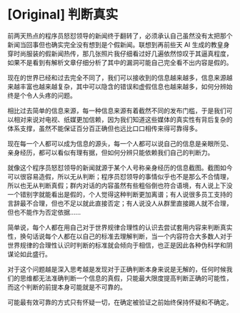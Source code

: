 # [Original] 判断真实


前两天热点的程序员怒怼领导的新闻终于翻转了，必须承认自己虽然没有太把那个新闻当回事但也确实完全没有想到是个假新闻。联想到再前些天 AI 生成的教皇身穿时尚服装的假新闻热传，那几张照片我仔细看过好几遍依然惊叹于其逼真程度，如果不是看到有解析文章仔细分析了其中的漏洞可能自己完全看不出内容是假的。

现在的世界已经和过去完全不同了，我们可以接收到的信息越来越多，信息来源越来越丰富也越来越复杂，其中可以隐含的错误和虚假信息也越来越多，如何分辨始终是个令人头疼的问题。

相比过去简单的信息来源，每一种信息来源有着截然不同的发布门槛，于是我们可以相对来说对电视、纸媒更加信赖，因为我们知道这些媒体的真实性有背后复杂的体系支撑，虽然不能保证百分百正确但也远比口口相传来得可靠得多。

现在每一个人都可以成为信息的源头，每一个人都可以说自己的信息是亲眼所见、亲身经历，都可以看似有理有据，但如何分辨只能依赖我们自己的判断力。

就像这个程序员怒怼领导的新闻就源于某个人号称亲身经历的信息截图。截图如今可以很容易造假，所以无从判断；程序员怼领导的事情似乎也不是那么不合情理，所以也无从判断真假；群内对话的内容虽然有些粗俗倒也符合语境，有人说上下没一个错别字就能看出是假的，个人觉得这种判断更加离谱；有人说很多员工支持的言辞最不合理，但也不足以就此直接否定；有人说没人从群里直接踢人就不合理，但也不能作为否定依据……

简单说，每个人都在用自己对于世界规律合理性的认识去尝试套用内容来判断真实性，换句话说每个人都在以自己的标准去理解判断，当一个内容符合大多数人对于世界规律的合理性认识时判断的标准就会倾向于相信，也正是因此各种伪科学和阴谋论如此盛行。

对于这个问题越是深入思考越是发现对于正确判断本身来说是无解的，任何时候我们的思维都无法准确判断一个信息的真假，只能最大限度提高判断正确的可能性，而这个判断的前提本身可能就是不可靠的。

可能最有效可靠的方式只有怀疑一切，在确定被验证之前始终保持怀疑和不确定。
